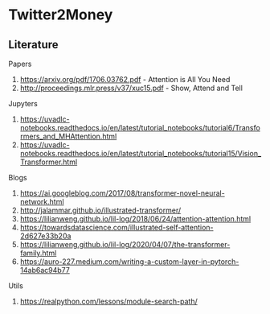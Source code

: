 # Twitter2Money

## Literature

Papers
1. https://arxiv.org/pdf/1706.03762.pdf - Attention is All You Need 
2. http://proceedings.mlr.press/v37/xuc15.pdf - Show, Attend and Tell

Jupyters
1. https://uvadlc-notebooks.readthedocs.io/en/latest/tutorial_notebooks/tutorial6/Transformers_and_MHAttention.html
2. https://uvadlc-notebooks.readthedocs.io/en/latest/tutorial_notebooks/tutorial15/Vision_Transformer.html

Blogs
1. https://ai.googleblog.com/2017/08/transformer-novel-neural-network.html
2. http://jalammar.github.io/illustrated-transformer/
3. https://lilianweng.github.io/lil-log/2018/06/24/attention-attention.html
4. https://towardsdatascience.com/illustrated-self-attention-2d627e33b20a
5. https://lilianweng.github.io/lil-log/2020/04/07/the-transformer-family.html
6. https://auro-227.medium.com/writing-a-custom-layer-in-pytorch-14ab6ac94b77

Utils
1. https://realpython.com/lessons/module-search-path/
